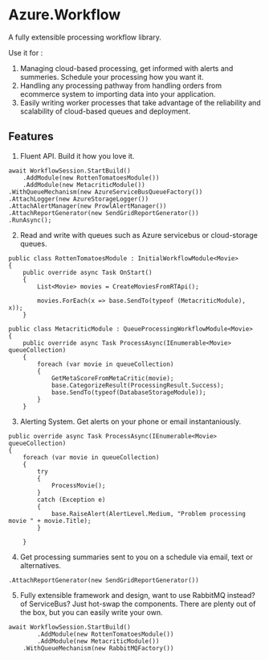 Azure.Workflow
==============

A fully extensible processing workflow library. 

Use it for :

1. Managing cloud-based processing, get informed with alerts and summeries. Schedule your processing how you want it.
2. Handling any processing pathway from handling orders from ecommerce system to importing data into your application.
3. Easily writing worker processes that take advantage of the reliability and scalability of cloud-based queues and deployment.

Features
---------
1. Fluent API. Build it how you love it.
```
await WorkflowSession.StartBuild()
    .AddModule(new RottenTomatoesModule())
    .AddModule(new MetacriticModule())
.WithQueueMechanism(new AzureServiceBusQueueFactory())
.AttachLogger(new AzureStorageLogger())
.AttachAlertManager(new ProwlAlertManager())
.AttachReportGenerator(new SendGridReportGenerator())
.RunAsync();
```
 
2. Read and write with queues such as Azure servicebus or cloud-storage queues.

```
public class RottenTomatoesModule : InitialWorkflowModule<Movie>
{
    public override async Task OnStart()
    {
        List<Movie> movies = CreateMoviesFromRTApi();

        movies.ForEach(x => base.SendTo(typeof (MetacriticModule), x));
    }
```

```
public class MetacriticModule : QueueProcessingWorkflowModule<Movie>
{
    public override async Task ProcessAsync(IEnumerable<Movie> queueCollection)
    {
        foreach (var movie in queueCollection)
        {
            GetMetaScoreFromMetaCritic(movie);
            base.CategorizeResult(ProcessingResult.Success);
            base.SendTo(typeof(DatabaseStorageModule));
        }
    }
```

 3. Alerting System. Get alerts on your phone or email instantaniously. 

```
public override async Task ProcessAsync(IEnumerable<Movie> queueCollection)
{
    foreach (var movie in queueCollection)
    {
        try
        {
            ProcessMovie();
        }
        catch (Exception e)
        {
            base.RaiseAlert(AlertLevel.Medium, "Problem processing movie " + movie.Title);
        }
            
    }
```

 4. Get processing summaries sent to you on a schedule via email, text or alternatives. 

```
.AttachReportGenerator(new SendGridReportGenerator())
```

 5. Fully extensible framework and design, want to use RabbitMQ instead? of ServiceBus? Just hot-swap the components. There are plenty out of the box, but you can easily write your own.

```
await WorkflowSession.StartBuild()
        .AddModule(new RottenTomatoesModule())
        .AddModule(new MetacriticModule())
    .WithQueueMechanism(new RabbitMQFactory())
```

